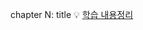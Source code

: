 chapter N: title 
💡 [학습 내용정리](https://github.com/nahyeon99/study-refactoring/blob/chapter?/src/main/java/chapter?/Chapter?.md)